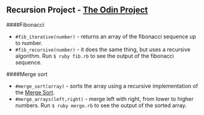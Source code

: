 ## Recursion Project - [The Odin Project](http://www.theodinproject.com/ruby-programming/recursion?ref=lc-pb)

####Fibonacci
* `#fib_iterative(number)` - returns an array of the fibonacci sequence up to number.
* `#fib_recursive(number)` - it does the same thing, but uses a recursive algorithm.
Run `$ ruby fib.rb` to see the output of the fibonacci sequence.


####Merge sort
* `#merge_sort(array)` - sorts the array using a recursive implementation of the [Merge Sort](https://www.youtube.com/watch?v=EeQ8pwjQxTM).
* `#merge_arrays(left,right)` - merge left with right, from lower to higher numbers.
Run `$ ruby merge.rb` to see the output of the sorted array.

